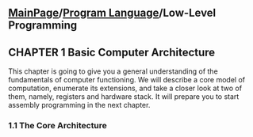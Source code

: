 ## [MainPage](../index.md)/[Program Language](README.md)/Low-Level Programming

##  CHAPTER 1 Basic Computer Architecture

This chapter is going to give you a general understanding of the fundamentals of computer functioning. We will describe a core model of computation, enumerate its extensions, and take a closer look at two of them, namely, registers and hardware stack. It will prepare you to start assembly programming in the next chapter.

### 1.1 The Core Architecture

###  
